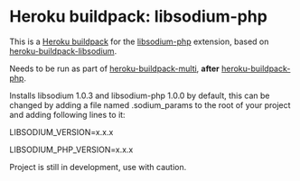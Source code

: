 # Heroku buildpack: libsodium-php

This is a [Heroku buildpack](http://devcenter.heroku.com/articles/buildpacks) for the [libsodium-php](https://github.com/jedisct1/libsodium-php) extension, based on [heroku-buildpack-libsodium](https://github.com/envato/heroku-buildpack-libsodium).

Needs to be run as part of [heroku-buildpack-multi](https://github.com/heroku/heroku-buildpack-multi), **after** [heroku-buildpack-php](https://github.com/heroku/heroku-buildpack-php).

Installs libsodium 1.0.3 and libsodium-php 1.0.0 by default, this can be changed by adding a file named .sodium_params to the root of your project and adding following lines to it:

LIBSODIUM_VERSION=x.x.x

LIBSODIUM_PHP_VERSION=x.x.x

Project is still in development, use with caution.
